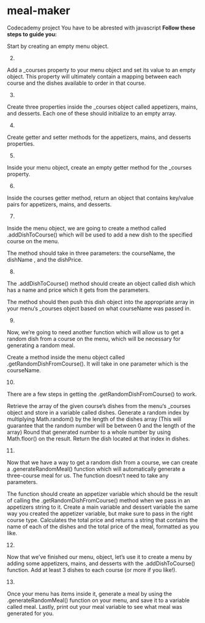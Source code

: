 # meal-maker
Codecademy project
You have to be abrested with javascript
**Follow these steps to guide you:**

Start by creating an empty menu object.

2.
Add a _courses property to your menu object and set its value to an empty object. This property will ultimately contain a mapping between each course and the dishes available to order in that course.

3.
Create three properties inside the _courses object called appetizers, mains, and desserts. Each one of these should initialize to an empty array.

4.
Create getter and setter methods for the appetizers, mains, and desserts properties.

5.
Inside your menu object, create an empty getter method for the _courses property.

6.
Inside the courses getter method, return an object that contains key/value pairs for appetizers, mains, and desserts.

7.
Inside the menu object, we are going to create a method called .addDishToCourse() which will be used to add a new dish to the specified course on the menu.

The method should take in three parameters: the courseName, the dishName , and the dishPrice.

8.
The .addDishToCourse() method should create an object called dish which has a name and price which it gets from the parameters.

The method should then push this dish object into the appropriate array in your menu‘s _courses object based on what courseName was passed in.

9.
Now, we’re going to need another function which will allow us to get a random dish from a course on the menu, which will be necessary for generating a random meal.

Create a method inside the menu object called .getRandomDishFromCourse(). It will take in one parameter which is the courseName.


10.
There are a few steps in getting the .getRandomDishFromCourse() to work.

Retrieve the array of the given course’s dishes from the menu‘s _courses object and store in a variable called dishes.
Generate a random index by multiplying Math.random() by the length of the dishes array (This will guarantee that the random number will be between 0 and the length of the array)
Round that generated number to a whole number by using Math.floor() on the result.
Return the dish located at that index in dishes.

11.
Now that we have a way to get a random dish from a course, we can create a .generateRandomMeal() function which will automatically generate a three-course meal for us. The function doesn’t need to take any parameters.

The function should create an appetizer variable which should be the result of calling the .getRandomDishFromCourse() method when we pass in an appetizers string to it.
Create a main variable and dessert variable the same way you created the appetizer variable, but make sure to pass in the right course type.
Calculates the total price and returns a string that contains the name of each of the dishes and the total price of the meal, formatted as you like.

12.
Now that we’ve finished our menu, object, let’s use it to create a menu by adding some appetizers, mains, and desserts with the .addDishToCourse() function. Add at least 3 dishes to each course (or more if you like!).

13.
Once your menu has items inside it, generate a meal by using the .generateRandomMeal() function on your menu, and save it to a variable called meal. Lastly, print out your meal variable to see what meal was generated for you.
